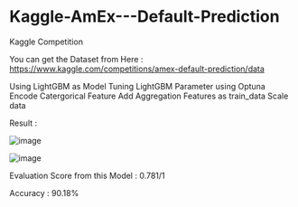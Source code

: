 # Kaggle-AmEx---Default-Prediction
Kaggle Competition

You can get the Dataset from Here : https://www.kaggle.com/competitions/amex-default-prediction/data

Using LightGBM as Model
Tuning LightGBM Parameter using Optuna
Encode Catergorical Feature
Add Aggregation Features as train_data
Scale data

Result :

![image](https://user-images.githubusercontent.com/12759769/179941599-4c267bac-0148-4342-b009-549c5e8fdfad.png)

![image](https://user-images.githubusercontent.com/12759769/179941754-5fe37b1f-addc-4662-be16-3d7bb0732614.png)


Evaluation Score from this Model : 0.781/1

Accuracy : 90.18%
